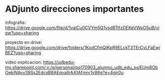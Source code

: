 # ADjunto direcciones importantes


infografia: https://drive.google.com/file/d/1valCu0CVYm5Q1ysdBTtfzDEKeVWpO5uB/view?usp=sharing

proyecto en drive: https://drive.google.com/drive/folders/1KodCfmQlKpR9ELckT3TErCyLFaEwjBEZ?usp=sharing

video explicacion: https://udbedu-my.sharepoint.com/:v:/g/personal/pq170903_alumno_udb_edu_sv/EUm8ObOekiNAvv39Ss2EdcsB8AEqvalIrAA1Afmnr1v98g?e=4gir0u
